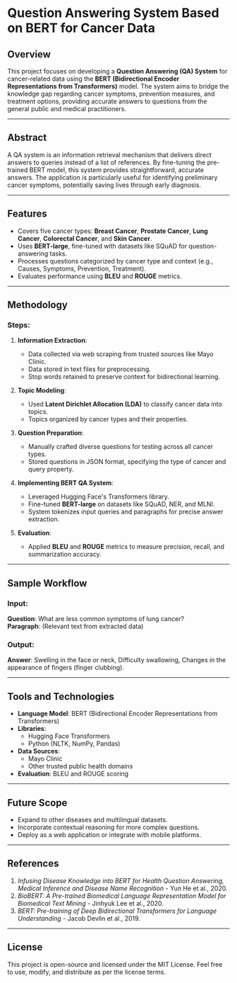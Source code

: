 Question Answering System Based on BERT for Cancer Data
=======================================================

Overview
--------

This project focuses on developing a **Question Answering (QA) System** for cancer-related data using the **BERT (Bidirectional Encoder Representations from Transformers)** model. The system aims to bridge the knowledge gap regarding cancer symptoms, prevention measures, and treatment options, providing accurate answers to questions from the general public and medical practitioners.

* * * * *

Abstract
--------

A QA system is an information retrieval mechanism that delivers direct answers to queries instead of a list of references. By fine-tuning the pre-trained BERT model, this system provides straightforward, accurate answers. The application is particularly useful for identifying preliminary cancer symptoms, potentially saving lives through early diagnosis.

* * * * *

Features
--------

-   Covers five cancer types: **Breast Cancer**, **Prostate Cancer**, **Lung Cancer**, **Colorectal Cancer**, and **Skin Cancer**.
-   Uses **BERT-large**, fine-tuned with datasets like SQuAD for question-answering tasks.
-   Processes questions categorized by cancer type and context (e.g., Causes, Symptoms, Prevention, Treatment).
-   Evaluates performance using **BLEU** and **ROUGE** metrics.

* * * * *

Methodology
-----------

### Steps:

1.  **Information Extraction**:

    -   Data collected via web scraping from trusted sources like Mayo Clinic.
    -   Data stored in text files for preprocessing.
    -   Stop words retained to preserve context for bidirectional learning.
2.  **Topic Modeling**:

    -   Used **Latent Dirichlet Allocation (LDA)** to classify cancer data into topics.
    -   Topics organized by cancer types and their properties.
3.  **Question Preparation**:

    -   Manually crafted diverse questions for testing across all cancer types.
    -   Stored questions in JSON format, specifying the type of cancer and query property.
4.  **Implementing BERT QA System**:

    -   Leveraged Hugging Face's Transformers library.
    -   Fine-tuned **BERT-large** on datasets like SQuAD, NER, and MLNI.
    -   System tokenizes input queries and paragraphs for precise answer extraction.
5.  **Evaluation**:

    -   Applied **BLEU** and **ROUGE** metrics to measure precision, recall, and summarization accuracy.

* * * * *

Sample Workflow
---------------

### Input:

**Question**: What are less common symptoms of lung cancer?\
**Paragraph**: (Relevant text from extracted data)

### Output:

**Answer**: Swelling in the face or neck, Difficulty swallowing, Changes in the appearance of fingers (finger clubbing).

* * * * *

Tools and Technologies
----------------------

-   **Language Model**: BERT (Bidirectional Encoder Representations from Transformers)
-   **Libraries**:
    -   Hugging Face Transformers
    -   Python (NLTK, NumPy, Pandas)
-   **Data Sources**:
    -   Mayo Clinic
    -   Other trusted public health domains
-   **Evaluation**: BLEU and ROUGE scoring

* * * * *

Future Scope
------------

-   Expand to other diseases and multilingual datasets.
-   Incorporate contextual reasoning for more complex questions.
-   Deploy as a web application or integrate with mobile platforms.

* * * * *

References
----------

1.  *Infusing Disease Knowledge into BERT for Health Question Answering, Medical Inference and Disease Name Recognition* - Yun He et al., 2020.
2.  *BioBERT: A Pre-trained Biomedical Language Representation Model for Biomedical Text Mining* - Jinhyuk Lee et al., 2020.
3.  *BERT: Pre-training of Deep Bidirectional Transformers for Language Understanding* - Jacob Devlin et al., 2019.

* * * * *

License
-------

This project is open-source and licensed under the MIT License. Feel free to use, modify, and distribute as per the license terms.
